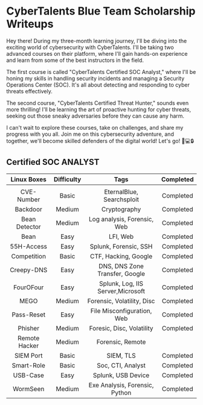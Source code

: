 # CyberTalents Blue Team Scholarship Writeups

Hey there! During my three-month learning journey, I'll be diving into the exciting world of cybersecurity with CyberTalents. I'll be taking two advanced courses on their platform, where I'll gain hands-on experience and learn from some of the best instructors in the field.

The first course is called "CyberTalents Certified SOC Analyst," where I'll be honing my skills in handling security incidents and managing a Security Operations Center (SOC). It's all about detecting and responding to cyber threats effectively.

The second course, "CyberTalents Certified Threat Hunter," sounds even more thrilling! I'll be learning the art of proactive hunting for cyber threats, seeking out those sneaky adversaries before they can cause any harm.

I can't wait to explore these courses, take on challenges, and share my progress with you all. Join me on this cybersecurity adventure, and together, we'll become skilled defenders of the digital world! Let's go! 🚀💻🔒




## Certified SOC ANALYST

| Linux   Boxes | Difficulty |                                                Tags                                                | Completed |
|:-------------:|:----------:|:--------------------------------------------------------------------------------------------------:|:---------:|
|               |            |                                                                                                    |           |
|     CVE-Number      |    Basic    |                                       EternalBlue, Searchsploit                                       | Completed |
|   Backdoor   |   Medium   |                                            Cryptography                                            |        Completed   |
|    Bean Detector    |    Medium    |                                 Log analysis, Forensic, Web                               | Completed |
|     Bean    |    Easy    |                                     LFI, Web                                     | Completed |
|    55H-Access    |    Easy    |                              Splunk, Forensic, SSH                             |  Completed|
|      Competition     |    Basic    |                                 CTF, Hacking, Google                                  | Completed |
|     Creepy-DNS    |   Easy   |                               DNS, DNS Zone Transfer, Google                              |      Completed     |
|    FourOFour    |   Easy   |                                   Splunk,  Log, IIS Server,Microsoft                                   |      Completed     |
|     MEGO     |    Medium    |                                       Forensic, Volatility, Disc                                      | Completed |
|   Pass-Reset  |   Easy   |                                     File Misconfiguration, Web                                     |       Completed    |
|    Phisher    |    Medium    |                                     Foresic, Disc, Volatility                                     |        Completed   |
|      Remote Hacker     |   Medium   |                           Forensic, Remote                          |           |
|   SIEM Port   |    Basic    |                                        SIEM, TLS                                       | Completed |
|     Smart-Role    |   Basic   |                                 Soc, CTI, Analyst                                 |         Completed  |
|     USB-Case    |    Easy    |                                   Splunk, USB Device                                   | Completed          |
|  WormSeen |   Medium   |                                     Exe Analysis, Forensic, Python                                    |       Completed    |
